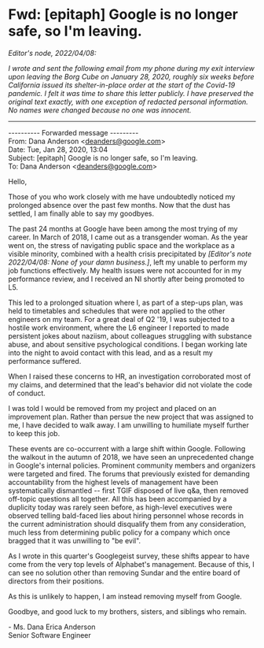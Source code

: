 # Fwd: \[epitaph] Google is no longer safe, so I'm leaving.

*Editor's node, 2022/04/08:*

*I wrote and sent the following email from my phone during my exit interview upon leaving the Borg Cube on January 28, 2020, roughly six weeks before California issued its shelter-in-place order at the start of the Covid-19 pandemic. I felt it was time to share this letter publicly. I have preserved the original text exactly, with one exception of redacted personal information. No names were changed because no one was innocent.*

----

---------- Forwarded message --------- </br>
From: Dana Anderson \<deanders@google.com> </br>
Date: Tue, Jan 28, 2020, 13:04 </br>
Subject: \[epitaph] Google is no longer safe, so I'm leaving. </br>
To: Dana Anderson \<deanders@google.com> </br>


Hello,

Those of you who work closely with me have undoubtedly noticed my prolonged absence over the past few months. Now that the dust has settled, I am finally able to say my goodbyes.

The past 24 months at Google have been among the most trying of my career. In March of 2018, I came out as a transgender woman. As the year went on, the stress of navigating public space and the workplace as a visible minority, combined with a health crisis precipitated by *\[Editor's note 2022/04/08: None of your damn business.]*, left my unable to perform my job functions effectively. My health issues were not accounted for in my performance review, and I received an NI shortly after being promoted to L5.

This led to a prolonged situation where I, as part of a step-ups plan, was held to timetables and schedules that were not applied to the other engineers on my team. For a great deal of Q2 '19, I was subjected to a hostile work environment, where the L6 engineer I reported to made persistent jokes about naziism, about colleagues struggling with substance abuse, and about sensitive psychological conditions. I began working late into the night to avoid contact with this lead, and as a result my performance suffered.

When I raised these concerns to HR, an investigation corroborated most of my claims, and determined that the lead's behavior did not violate the code of conduct.

I was told I would be removed from my project and placed on an improvement plan. Rather than persue the new project that was assigned to me, I have decided to walk away. I am unwilling to humiliate myself further to keep this job.

These events are co-occurrent with a large shift within Google. Following the walkout in the autumn of 2018, we have seen an unprecedented change in Google's internal policies. Prominent community members and organizers were targeted and fired. The forums that previously existed for demanding accountability from the highest levels of management have been systematically dismantled -- first TGIF disposed of live q&a, then removed off-topic questions all together. All this has been accompanied by a duplicity today was rarely seen before, as high-level executives were observed telling bald-faced lies about hiring personnel whose records in the current administration should disqualify them from any consideration, much less from determining public policy for a company which once bragged that it was unwilling to "be evil".

As I wrote in this quarter's Googlegeist survey, these shifts appear to have come from the very top levels of Alphabet's management. Because of this, I can see no solution other than removing Sundar and the entire board of directors from their positions.

As this is unlikely to happen, I am instead removing myself from Google.

Goodbye, and good luck to my brothers, sisters, and siblings who remain.

\- Ms. Dana Erica Anderson </br>
Senior Software Engineer

